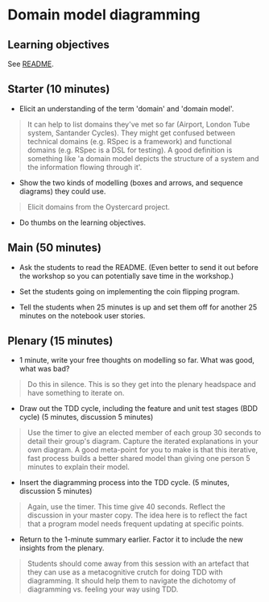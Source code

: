 # Domain model diagramming

## Learning objectives

See [README](./README.md).

## Starter (10 minutes)

* Elicit an understanding of the term 'domain' and 'domain model'.

> It can help to list domains they've met so far (Airport, London Tube system, Santander Cycles). They might get confused between technical domains (e.g. RSpec is a framework) and functional domains (e.g. RSpec is a DSL for testing). A good definition is something like 'a domain model depicts the structure of a system and the information flowing through it'.

* Show the two kinds of modelling (boxes and arrows, and sequence diagrams) they could use.

> Elicit domains from the Oystercard project.

* Do thumbs on the learning objectives.

## Main (50 minutes)

* Ask the students to read the README.  (Even better to send it out before the workshop so you can potentially save time in the workshop.)

* Set the students going on implementing the coin flipping program.

* Tell the students when 25 minutes is up and set them off for another 25 minutes on the notebook user stories.

## Plenary (15 minutes)

- 1 minute, write your free thoughts on modelling so far. What was good, what was bad?

> Do this in silence. This is so they get into the plenary headspace and have something to iterate on.

- Draw out the TDD cycle, including the feature and unit test stages (BDD cycle) (5 minutes, discussion 5 minutes)

> Use the timer to give an elected member of each group 30 seconds to detail their group's diagram. Capture the iterated explanations in your own diagram. A good meta-point for you to make is that this iterative, fast process builds a better shared model than giving one person 5 minutes to explain their model.

- Insert the diagramming process into the TDD cycle. (5 minutes, discussion 5 minutes)

> Again, use the timer. This time give 40 seconds. Reflect the discussion in your master copy. The idea here is to reflect the fact that a program model needs frequent updating at specific points.

- Return to the 1-minute summary earlier. Factor it to include the new insights from the plenary.

> Students should come away from this session with an artefact that they can use as a metacognitive crutch for doing TDD with diagramming. It should help them to navigate the dichotomy of diagramming vs. feeling your way using TDD.
